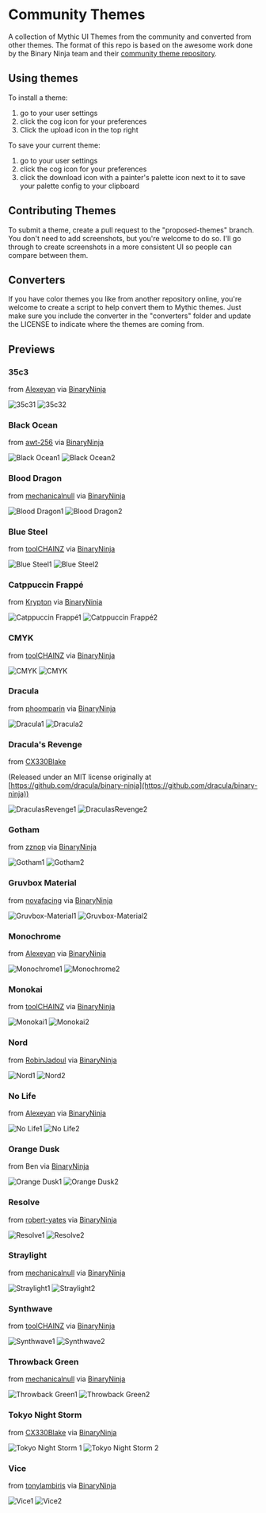 # Community Themes
A collection of Mythic UI Themes from the community and converted from other themes. The format of this repo is based on the awesome work done by the Binary Ninja team and their [community theme repository](https://github.com/Vector35/community-themes).

## Using themes

To install a theme:
1. go to your user settings
2. click the cog icon for your preferences
3. Click the upload icon in the top right

To save your current theme:
1. go to your user settings
2. click the cog icon for your preferences
3. click the download icon with a painter's palette icon next to it to save your palette config to your clipboard

## Contributing Themes

To submit a theme, create a pull request to the "proposed-themes" branch. You don't need to add screenshots, but you're welcome to do so.
I'll go through to create screenshots in a more consistent UI so people can compare between them.

## Converters

If you have color themes you like from another repository online, you're welcome to create a script to help convert them to Mythic themes. 
Just make sure you include the converter in the "converters" folder and update the LICENSE to indicate where the themes are coming from.


## Previews

### 35c3
from [Alexeyan](https://github.com/Alexeyan) via [BinaryNinja](https://github.com/Vector35/community-themes)

![35c31](previews/35c31.png)
![35c32](previews/35c32.png)


### Black Ocean
from [awt-256](https://github.com/awt-256) via [BinaryNinja](https://github.com/Vector35/community-themes)

![Black Ocean1](previews/blackocean1.png)
![Black Ocean2](previews/blackocean2.png)


### Blood Dragon
from [mechanicalnull](https://github.com/mechanicalnull) via [BinaryNinja](https://github.com/Vector35/community-themes)

![Blood Dragon1](previews/blooddragon1.png)
![Blood Dragon2](previews/blooddragon2.png)


### Blue Steel
from [toolCHAINZ](https://github.com/toolCHAINZ) via [BinaryNinja](https://github.com/Vector35/community-themes)

![Blue Steel1](previews/bluesteel1.png)
![Blue Steel2](previews/bluesteel2.png)


### Catppuccin Frappé
from [Krypton](https://github.com/kkrypt0nn) via [BinaryNinja](https://github.com/Vector35/community-themes)

![Catppuccin Frappé1](previews/catppuccin-frappe1.png)
![Catppuccin Frappé2](previews/catppuccin-frappe2.png)


### CMYK
from [toolCHAINZ](https://github.com/toolCHAINZ) via [BinaryNinja](https://github.com/Vector35/community-themes)

![CMYK](previews/CMYK1.png)
![CMYK](previews/CMYK2.png)


### Dracula
from [phoomparin](https://github.com/phoomparin) via [BinaryNinja](https://github.com/Vector35/community-themes)

![Dracula1](previews/dracula1.png)
![Dracula2](previews/dracula2.png)


### Dracula's Revenge
from [CX330Blake](https://github.com/CX330Blake)

(Released under an MIT license originally at [https://github.com/dracula/binary-ninja](https://github.com/dracula/binary-ninja))

![DraculasRevenge1](previews/draculas-revenge1.png)
![DraculasRevenge2](previews/draculas-revenge2.png)


### Gotham
from [zznop](https://github.com/zznop) via [BinaryNinja](https://github.com/Vector35/community-themes)

![Gotham1](previews/gotham1.png)
![Gotham2](previews/gotham2.png)


### Gruvbox Material
from [novafacing](https://github.com/novafacing) via [BinaryNinja](https://github.com/Vector35/community-themes) 

![Gruvbox-Material1](previews/gruvbox-material1.png)
![Gruvbox-Material2](previews/gruvbox-material2.png)


### Monochrome
from [Alexeyan](https://github.com/Alexeyan) via [BinaryNinja](https://github.com/Vector35/community-themes)

![Monochrome1](previews/monochrome1.png)
![Monochrome2](previews/monochrome2.png)


### Monokai
from [toolCHAINZ](https://github.com/toolCHAINZ) via [BinaryNinja](https://github.com/Vector35/community-themes)

![Monokai1](previews/monokai1.png)
![Monokai2](previews/monokai2.png)


### Nord
from [RobinJadoul](https://github.com/RobinJadoul) via [BinaryNinja](https://github.com/Vector35/community-themes)

![Nord1](previews/nord1.png)
![Nord2](previews/nord2.png)


### No Life
from [Alexeyan](https://github.com/Alexeyan) via [BinaryNinja](https://github.com/Vector35/community-themes)

![No Life1](previews/nolife1.png)
![No Life2](previews/nolife2.png)


### Orange Dusk
from Ben via [BinaryNinja](https://github.com/Vector35/community-themes)

![Orange Dusk1](previews/orangedusk1.png)
![Orange Dusk2](previews/orangedusk2.png)


### Resolve
from [robert-yates](https://github.com/robert-yates) via [BinaryNinja](https://github.com/Vector35/community-themes)

![Resolve1](previews/resolve1.png)
![Resolve2](previews/resolve2.png)


### Straylight
from [mechanicalnull](https://github.com/mechanicalnull) via [BinaryNinja](https://github.com/Vector35/community-themes)

![Straylight1](previews/straylight1.png)
![Straylight2](previews/straylight2.png)


### Synthwave
from [toolCHAINZ](https://github.com/toolCHAINZ) via [BinaryNinja](https://github.com/Vector35/community-themes)

![Synthwave1](previews/synthwave1.png)
![Synthwave2](previews/synthwave2.png)


### Throwback Green
from [mechanicalnull](https://github.com/mechanicalnull) via [BinaryNinja](https://github.com/Vector35/community-themes)

![Throwback Green1](previews/throwbackgreen1.png)
![Throwback Green2](previews/throwbackgreen2.png)


### Tokyo Night Storm
from [CX330Blake](https://github.com/CX330Blake) via [BinaryNinja](https://github.com/Vector35/community-themes)

![Tokyo Night Storm 1](previews/tokyo-night-storm1.png)
![Tokyo Night Storm 2](previews/tokyo-night-storm2.png)


### Vice
from [tonylambiris](https://github.com/tonylambiris) via [BinaryNinja](https://github.com/Vector35/community-themes)

![Vice1](previews/vice1.png)
![Vice2](previews/vice2.png)